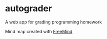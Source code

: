 # autograder
A web app for grading programming homework

Mind map created with [FreeMind](http://freemind.sourceforge.net/wiki/index.php/Main_Page)
